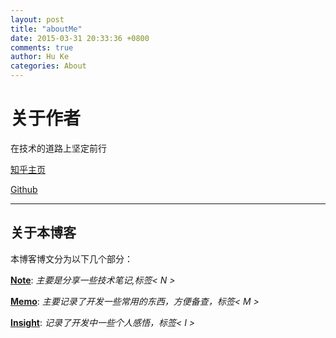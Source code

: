 ```yaml
---
layout: post
title: "aboutMe"
date: 2015-03-31 20:33:36 +0800
comments: true
author: Hu Ke
categories: About
---
```


# 关于作者

在技术的道路上坚定前行




[知乎主页](http://www.zhihu.com/people/tian-hao-75-66)

[Github](https://github.com/darknighten)

***

## 关于本博客

本博客博文分为以下几个部分：

[**Note**](http://github.darknighten.io): _主要是分享一些技术笔记,标签< N >_

[**Memo**](http://github.darknighten.io): _主要记录了开发一些常用的东西，方便备查，标签< M >_

[**Insight**](http://github.darknighten.io): _记录了开发中一些个人感悟，标签< I >_
